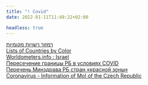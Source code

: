 ```yaml
---
title: "! Covid"
date: 2022-01-11T11:49:22+02:00

headless: true
---
```


[רמזור רשויות מקומיות](https://corona.health.gov.il/ramzor/) \
[Lists of Countries by Color](https://corona.health.gov.il/en/country-status/) \
[Worldometers.info : Israel](https://www.worldometers.info/coronavirus/country/israel/) \
[Пересечение границы РБ в условиях COVID](https://gpk.gov.by/covid-19/) \
[Перечень Минздрава РБ стран «красной зоны»](http://minzdrav.gov.by/ru/dlya-belorusskikh-grazhdan/strany-krasnoy-zony.php) \
[Coronavirus - Information of MoI of the Czech Republic](https://www.mvcr.cz/mvcren/article/coronavirus-information-of-moi.aspx)
